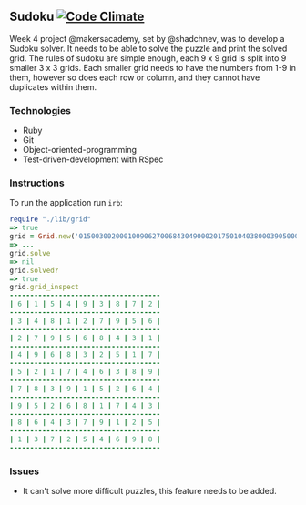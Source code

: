 Sudoku [![Code Climate](https://codeclimate.com/github/khushkaran/sudoku.png)](https://codeclimate.com/github/khushkaran/sudoku)
--
Week 4 project @makersacademy, set by @shadchnev, was to
develop a Sudoku solver. It needs to be able to solve the
puzzle and print the solved grid. The rules of sudoku are
simple enough, each 9 x 9 grid is split into 9 smaller
3 x 3 grids. Each smaller grid needs to have the numbers
from 1-9 in them, however so does each row or column, and
they cannot have duplicates within them.

### Technologies
* Ruby
* Git
* Object-oriented-programming
* Test-driven-development with RSpec

### Instructions
To run the application run `irb`:

```ruby
require "./lib/grid"
=> true
grid = Grid.new('015003002000100906270068430490002017501040380003905000900081040860070025037204600')
=> ...
grid.solve
=> nil
grid.solved?
=> true
grid.grid_inspect
-------------------------------------
| 6 | 1 | 5 | 4 | 9 | 3 | 8 | 7 | 2 |
-------------------------------------
| 3 | 4 | 8 | 1 | 2 | 7 | 9 | 5 | 6 |
-------------------------------------
| 2 | 7 | 9 | 5 | 6 | 8 | 4 | 3 | 1 |
-------------------------------------
| 4 | 9 | 6 | 8 | 3 | 2 | 5 | 1 | 7 |
-------------------------------------
| 5 | 2 | 1 | 7 | 4 | 6 | 3 | 8 | 9 |
-------------------------------------
| 7 | 8 | 3 | 9 | 1 | 5 | 2 | 6 | 4 |
-------------------------------------
| 9 | 5 | 2 | 6 | 8 | 1 | 7 | 4 | 3 |
-------------------------------------
| 8 | 6 | 4 | 3 | 7 | 9 | 1 | 2 | 5 |
-------------------------------------
| 1 | 3 | 7 | 2 | 5 | 4 | 6 | 9 | 8 |
-------------------------------------
```

### Issues
* It can't solve more difficult puzzles, this feature needs
to be added.
